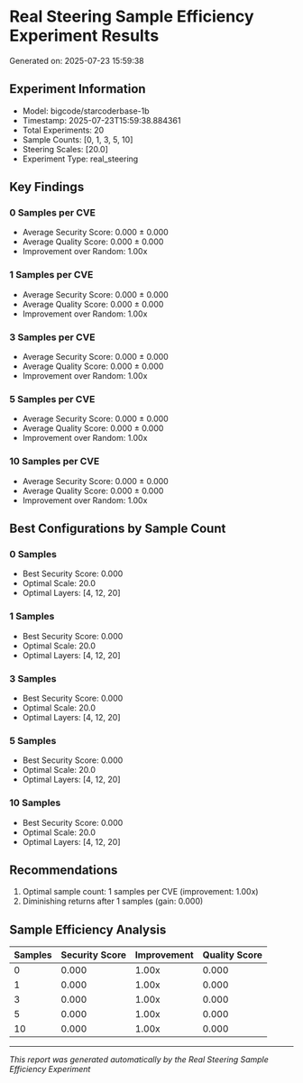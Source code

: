 # Real Steering Sample Efficiency Experiment Results
Generated on: 2025-07-23 15:59:38

## Experiment Information
- Model: bigcode/starcoderbase-1b
- Timestamp: 2025-07-23T15:59:38.884361
- Total Experiments: 20
- Sample Counts: [0, 1, 3, 5, 10]
- Steering Scales: [20.0]
- Experiment Type: real_steering

## Key Findings
### 0 Samples per CVE
- Average Security Score: 0.000 ± 0.000
- Average Quality Score: 0.000 ± 0.000
- Improvement over Random: 1.00x

### 1 Samples per CVE
- Average Security Score: 0.000 ± 0.000
- Average Quality Score: 0.000 ± 0.000
- Improvement over Random: 1.00x

### 3 Samples per CVE
- Average Security Score: 0.000 ± 0.000
- Average Quality Score: 0.000 ± 0.000
- Improvement over Random: 1.00x

### 5 Samples per CVE
- Average Security Score: 0.000 ± 0.000
- Average Quality Score: 0.000 ± 0.000
- Improvement over Random: 1.00x

### 10 Samples per CVE
- Average Security Score: 0.000 ± 0.000
- Average Quality Score: 0.000 ± 0.000
- Improvement over Random: 1.00x

## Best Configurations by Sample Count
### 0 Samples
- Best Security Score: 0.000
- Optimal Scale: 20.0
- Optimal Layers: [4, 12, 20]

### 1 Samples
- Best Security Score: 0.000
- Optimal Scale: 20.0
- Optimal Layers: [4, 12, 20]

### 3 Samples
- Best Security Score: 0.000
- Optimal Scale: 20.0
- Optimal Layers: [4, 12, 20]

### 5 Samples
- Best Security Score: 0.000
- Optimal Scale: 20.0
- Optimal Layers: [4, 12, 20]

### 10 Samples
- Best Security Score: 0.000
- Optimal Scale: 20.0
- Optimal Layers: [4, 12, 20]

## Recommendations
1. Optimal sample count: 1 samples per CVE (improvement: 1.00x)
2. Diminishing returns after 1 samples (gain: 0.000)

## Sample Efficiency Analysis

| Samples | Security Score | Improvement | Quality Score |
|---------|----------------|-------------|---------------|
| 0 | 0.000 | 1.00x | 0.000 |
| 1 | 0.000 | 1.00x | 0.000 |
| 3 | 0.000 | 1.00x | 0.000 |
| 5 | 0.000 | 1.00x | 0.000 |
| 10 | 0.000 | 1.00x | 0.000 |

---
*This report was generated automatically by the Real Steering Sample Efficiency Experiment*